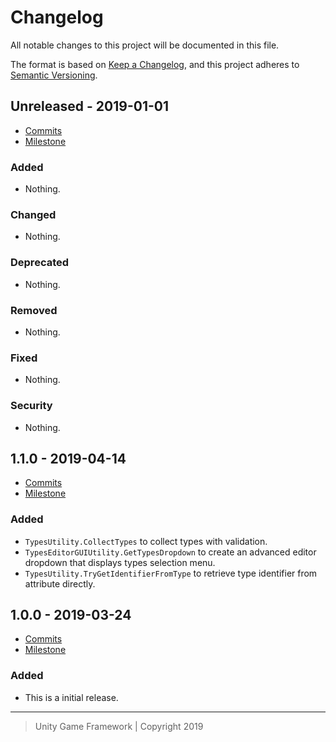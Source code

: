 # Changelog
All notable changes to this project will be documented in this file.

The format is based on [Keep a Changelog](https://keepachangelog.com/en/1.0.0/),
and this project adheres to [Semantic Versioning](https://semver.org/spec/v2.0.0.html).

## Unreleased - 2019-01-01
- [Commits](https://github.com/unity-game-framework/ugf-types/compare/0.0.0...0.0.0)
- [Milestone](https://github.com/unity-game-framework/ugf-types/milestone/0?closed=1)

### Added
- Nothing.

### Changed
- Nothing.

### Deprecated
- Nothing.

### Removed
- Nothing.

### Fixed
- Nothing.

### Security
- Nothing.

## 1.1.0 - 2019-04-14
- [Commits](https://github.com/unity-game-framework/ugf-types/compare/1.0.0...1.1.0)
- [Milestone](https://github.com/unity-game-framework/ugf-types/milestone/2?closed=1)

### Added
- `TypesUtility.CollectTypes` to collect types with validation.
- `TypesEditorGUIUtility.GetTypesDropdown` to create an advanced editor dropdown that displays types selection menu.
- `TypesUtility.TryGetIdentifierFromType` to retrieve type identifier from attribute directly.

## 1.0.0 - 2019-03-24
- [Commits](https://github.com/unity-game-framework/ugf-types/compare/93305d0...1.0.0)
- [Milestone](https://github.com/unity-game-framework/ugf-types/milestone/1?closed=1)

### Added
- This is a initial release.

---
> Unity Game Framework | Copyright 2019
